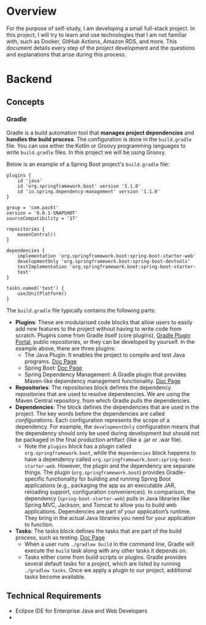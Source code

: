 
# Overview
For the purpose of self-study, I am developing a small full-stack project. In this project, I will try to learn and use technologies that I am not familiar with, such as Docker, GitHub Actions, Amazon RDS, and more. This document details every step of the project development and the questions and explanations that arise during this process.

# Backend
## Concepts
### Gradle
Gradle is a build automation tool that **manages project dependencies** and **handles the build process**. The configuration is done in the `build.gradle` file. You can use either the Kotlin or Groovy programming languages to write `build.gradle` files. In this project we will be using Groovy.

Below is an example of a Spring Boot project's `build.gradle` file:
```
plugins {  
    id 'java'
    id 'org.springframework.boot' version '3.1.0'
    id 'io.spring.dependency-management' version '1.1.0'
}

group = 'com.packt'
version = '0.0.1-SNAPSHOT'
sourceCompatibility = '17'

repositories {
    mavenCentral()
}

dependencies {
    implementation 'org.springframework.boot:spring-boot-starter-web'
    developmentOnly 'org.springframework.boot:spring-boot-devtools'
    testImplementation 'org.springframework.boot:spring-boot-starter-
    test'
}

tasks.named('test') {
    useJUnitPlatform()
}
```

The `build.gradle` file typically contains the following parts:
- **Plugins**: These are modularised code blocks that allow users to easily add new features to the project without having to write code from scratch. Plugins come from Gradle itself (core plugins), [Gradle Plugin Portal](https://plugins.gradle.org), public repositories, or they can be developed by yourself. In the example above, there are three plugins:
  - The Java Plugin: It enables the project to compile and test Java programs. [Doc Page](https://docs.gradle.org/current/userguide/java_plugin.html)
  - Spring Boot: [Doc Page](https://plugins.gradle.org/plugin/org.springframework.boot)
  - Spring Dependency Management: A Gradle plugin that provides Maven-like dependency management functionality. [Doc Page](https://plugins.gradle.org/plugin/io.spring.dependency-management)
- **Repositories**: The repositories block defines the dependency repositories that are used to resolve dependencies. We are using the Maven Central repository, from which Gradle pulls the dependencies.
- **Dependencies**: The block defines the dependencies that are used in the project. The key words before the dependencies are called *configurations*. Each configuration represents the scope of a dependency. For example, the `developmentOnly` configuration means that the dependency should only be used during development but should not be packaged in the final production artifact (like a .jar or .war file).
  - Note the `plugins` block has a plugin called `org.springframework.boot`, while the `dependencies` block happens to have a dependency called `org.springframework.boot:spring-boot-starter-web`. However, the plugin and the dependency are separate things. The plugin (`org.springframework.boot`) provides Gradle-specific functionality for building and running Spring Boot applications (e.g., packaging the app as an executable JAR, reloading support, configuration conveniences). In comparison, the dependency (`spring-boot-starter-web`) pulls in Java libraries like Spring MVC, Jackson, and Tomcat to allow you to build web applications. Dependencies are part of your application’s runtime. They bring in the actual Java libraries you need for your application to function.
- **Tasks**: The tasks block defines the tasks that are part of the build process, such as testing. [Doc Page](https://docs.gradle.org/current/userguide/tutorial_using_tasks.html)
  - When a user runs `./gradlew build` in the command line, Gradle will execute the `build` task along with any other tasks it depends on.
  - Tasks either come from build scripts or plugins. Gradle provides several default tasks for a project, which are listed by running `./gradlew tasks`. Once we apply a plugin to our project, additional tasks become available.

## Technical Requirements
- Eclipse IDE for Enterprise Java and Web Developers
- 